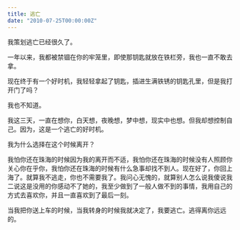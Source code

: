 ```yaml
---
title: 逃亡
date: "2010-07-25T00:00:00Z"
---
```


我策划逃亡已经很久了。

一年以来，我都被禁锢在你的牢笼里，即使那钥匙就放在铁栏旁，我也一直不敢去拿。

现在终于有一个好时机，我轻轻拿起了钥匙，插进生满铁锈的钥匙孔里，但是我打开门了吗？

我也不知道。

我这三天，一直在想你，白天想，夜晚想，梦中想，现实中也想。但我却想控制自己。因为，这是一个逃亡的好时机。

我为什么选择在这个时候离开？

我怕你还在珠海的时候因为我的离开而不适，我怕你还在珠海的时候没有人照顾你关心你在乎你，我怕你还在珠海的时候有什么急事却找不到人。现在好了，你回上海了。就算我不逃走，你也不需要我了。我问心无愧的，就算别人怎么说我傻说我二说这是没用的你感动不了她的，我至少做到了一般人做不到的事情，我用自己的方式去喜欢你，并且一直喜欢到了最后一刻。

当我把你送上车的时候，当我转身的时候我就决定了，我要逃亡。逃得离你远远的。
